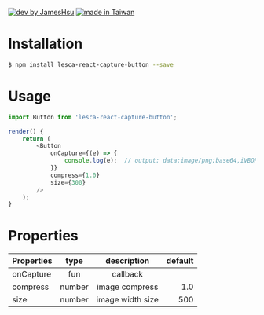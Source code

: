 [![dev by JamesHsu](https://img.shields.io/badge/Dev%20by-Jameshsu1125-green)](https://github.com/jameshsu1125/) [![made in Taiwan](https://img.shields.io/badge/Made%20in-Taiwan-orange)](https://github.com/jameshsu1125/)

# Installation

```sh
$ npm install lesca-react-capture-button --save
```

# Usage

```javascript
import Button from 'lesca-react-capture-button';

render() {
    return (
        <Button
            onCapture={(e) => {
				console.log(e);  // output: data:image/png;base64,iVBORw0KGgoAAAANSUhEUgAA...
			}}
			compress={1.0}
			size={300}
        />
    );
}

```

# Properties

| Properties |  type  |   description    | default |
| :--------- | :----: | :--------------: | ------: |
| onCapture  |  fun   |     callback     |         |
| compress   | number |  image compress  |     1.0 |
| size       | number | image width size |     500 |
